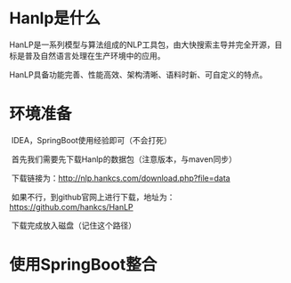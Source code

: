 # Hanlp是什么

​		HanLP是一系列模型与算法组成的NLP工具包，由大快搜索主导并完全开源，目标是普及自然语言处理在生产环境中的应用。

​		HanLP具备功能完善、性能高效、架构清晰、语料时新、可自定义的特点。

# 环境准备

​		IDEA，SpringBoot使用经验即可（不会打死）

​		首先我们需要先下载Hanlp的数据包（注意版本，与maven同步）

​		下载链接为：http://nlp.hankcs.com/download.php?file=data

​		如果不行，到github官网上进行下载，地址为：https://github.com/hankcs/HanLP

​		下载完成放入磁盘（记住这个路径）

# 使用SpringBoot整合

​		

​		